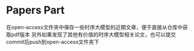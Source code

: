 # Papers Part
在open-access文件夹中保存一些时序大模型的近期文章，便于直接从仓库中获取pdf版本
另外如果发现了其他有价值的时序大模型相关论文，也可以提交commit后push到open-access文件夹下